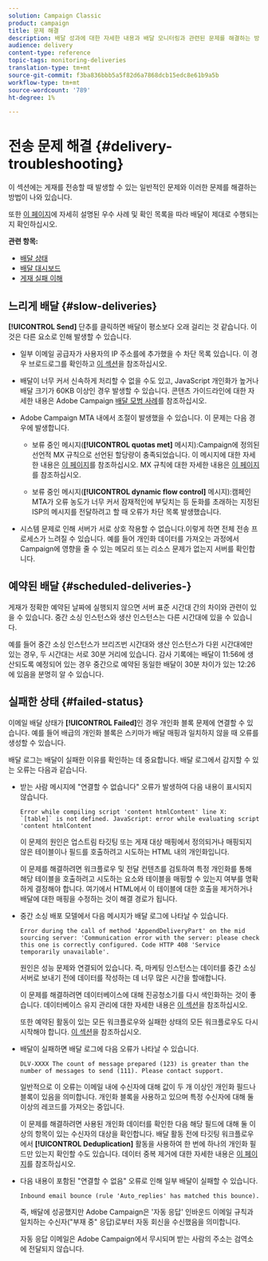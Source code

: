 ```yaml
---
solution: Campaign Classic
product: campaign
title: 문제 해결
description: 배달 성과에 대한 자세한 내용과 배달 모니터링과 관련된 문제를 해결하는 방법에 대해 알아보십시오.
audience: delivery
content-type: reference
topic-tags: monitoring-deliveries
translation-type: tm+mt
source-git-commit: f3ba836bbb5a5f82d6a7868dcb15edc8e61b9a5b
workflow-type: tm+mt
source-wordcount: '789'
ht-degree: 1%

---
```



# 전송 문제 해결 {#delivery-troubleshooting}

이 섹션에는 게재를 전송할 때 발생할 수 있는 일반적인 문제와 이러한 문제를 해결하는 방법이 나와 있습니다.

또한 [이 페이지](../../delivery/using/delivery-performances.md)에 자세히 설명된 우수 사례 및 확인 목록을 따라 배달이 제대로 수행되는지 확인하십시오.

**관련 항목:**

* [배달 상태](../../delivery/using/delivery-statuses.md)
* [배달 대시보드](../../delivery/using/delivery-dashboard.md)
* [게재 실패 이해](../../delivery/using/understanding-delivery-failures.md)

## 느리게 배달 {#slow-deliveries}

**[!UICONTROL Send]** 단추를 클릭하면 배달이 평소보다 오래 걸리는 것 같습니다. 이것은 다른 요소로 인해 발생할 수 있습니다.

* 일부 이메일 공급자가 사용자의 IP 주소를에 추가했을 수 차단 목록 있습니다. 이 경우 브로드로그를 확인하고 [이 섹션](../../delivery/using/about-deliverability.md)을 참조하십시오.

* 배달이 너무 커서 신속하게 처리할 수 없을 수도 있고, JavaScript 개인화가 높거나 배달 크기가 60KB 이상인 경우 발생할 수 있습니다. 콘텐츠 가이드라인에 대한 자세한 내용은 Adobe Campaign [배달 모범 사례](../../delivery/using/delivery-best-practices.md)를 참조하십시오.

* Adobe Campaign MTA 내에서 조절이 발생했을 수 있습니다. 이 문제는 다음 경우에 발생합니다.

   * 보류 중인 메시지(**[!UICONTROL quotas met]** 메시지):Campaign에 정의된 선언적 MX 규칙으로 선언된 할당량이 충족되었습니다. 이 메시지에 대한 자세한 내용은 [이 페이지](../../delivery/using/deliverability-faq.md)를 참조하십시오. MX 규칙에 대한 자세한 내용은 [이 페이지](../../delivery/using/technical-recommendations.md#mx-rules)를 참조하십시오.

   * 보류 중인 메시지(**[!UICONTROL dynamic flow control]** 메시지):캠페인 MTA가 오류 농도가 너무 커서 잠재적인에 부딪치는 등 둔화를 초래하는 지정된 ISP의 메시지를 전달하려고 할 때 오류가 차단 목록 발생했습니다.

* 시스템 문제로 인해 서버가 서로 상호 작용할 수 없습니다.이렇게 하면 전체 전송 프로세스가 느려질 수 있습니다. 예를 들어 개인화 데이터를 가져오는 과정에서 Campaign에 영향을 줄 수 있는 메모리 또는 리소스 문제가 없는지 서버를 확인합니다.

## 예약된 배달 {#scheduled-deliveries-}

게재가 정확한 예약된 날짜에 실행되지 않으면 서버 표준 시간대 간의 차이와 관련이 있을 수 있습니다. 중간 소싱 인스턴스와 생산 인스턴스는 다른 시간대에 있을 수 있습니다.

예를 들어 중간 소싱 인스턴스가 브리즈번 시간대와 생산 인스턴스가 다윈 시간대에만 있는 경우, 두 시간대는 서로 30분 거리에 있습니다. 감사 기록에는 배달이 11:56에 생산되도록 예정되어 있는 경우 중간으로 예약된 동일한 배달이 30분 차이가 있는 12:26에 있음을 분명히 알 수 있습니다.

## 실패한 상태 {#failed-status}

이메일 배달 상태가 **[!UICONTROL Failed]**&#x200B;인 경우 개인화 블록 문제에 연결할 수 있습니다. 예를 들어 배급의 개인화 블록은 스키마가 배달 매핑과 일치하지 않을 때 오류를 생성할 수 있습니다.

배달 로그는 배달이 실패한 이유를 확인하는 데 중요합니다. 배달 로그에서 감지할 수 있는 오류는 다음과 같습니다.

* 받는 사람 메시지에 &quot;연결할 수 없습니다&quot; 오류가 발생하여 다음 내용이 표시되지 않습니다.

   ```
   Error while compiling script 'content htmlContent' line X: `[table]` is not defined. JavaScript: error while evaluating script 'content htmlContent
   ```

   이 문제의 원인은 업스트림 타깃팅 또는 게재 대상 매핑에서 정의되거나 매핑되지 않은 테이블이나 필드를 호출하려고 시도하는 HTML 내의 개인화입니다.

   이 문제를 해결하려면 워크플로우 및 전달 컨텐츠를 검토하여 특정 개인화를 통해 해당 테이블을 호출하려고 시도하는 요소와 테이블을 매핑할 수 있는지 여부를 명확하게 결정해야 합니다. 여기에서 HTML에서 이 테이블에 대한 호출을 제거하거나 배달에 대한 매핑을 수정하는 것이 해결 경로가 됩니다.

* 중간 소싱 배포 모델에서 다음 메시지가 배달 로그에 나타날 수 있습니다.

   ```
   Error during the call of method 'AppendDeliveryPart' on the mid sourcing server: 'Communication error with the server: please check this one is correctly configured. Code HTTP 408 'Service temporarily unavailable'.
   ```

   원인은 성능 문제와 연결되어 있습니다. 즉, 마케팅 인스턴스는 데이터를 중간 소싱 서버로 보내기 전에 데이터를 작성하는 데 너무 많은 시간을 할애합니다.

   이 문제를 해결하려면 데이터베이스에 대해 진공청소기를 다시 색인화하는 것이 좋습니다. 데이터베이스 유지 관리에 대한 자세한 내용은 [이 섹션](../../production/using/recommendations.md)을 참조하십시오.

   또한 예약된 활동이 있는 모든 워크플로우와 실패한 상태의 모든 워크플로우도 다시 시작해야 합니다. [이 섹션](../../workflow/using/scheduler.md)을 참조하십시오.

* 배달이 실패하면 배달 로그에 다음 오류가 나타날 수 있습니다.

   ```
   DLV-XXXX The count of message prepared (123) is greater than the number of messages to send (111). Please contact support.
   ```

   일반적으로 이 오류는 이메일 내에 수신자에 대해 값이 두 개 이상인 개인화 필드나 블록이 있음을 의미합니다. 개인화 블록을 사용하고 있으며 특정 수신자에 대해 둘 이상의 레코드를 가져오는 중입니다.

   이 문제를 해결하려면 사용된 개인화 데이터를 확인한 다음 해당 필드에 대해 둘 이상의 항목이 있는 수신자의 대상을 확인합니다. 배달 활동 전에 타깃팅 워크플로우에서 **[!UICONTROL Deduplication]** 활동을 사용하여 한 번에 하나의 개인화 필드만 있는지 확인할 수도 있습니다. 데이터 중복 제거에 대한 자세한 내용은 [이 페이지](../../workflow/using/deduplication.md)를 참조하십시오.

* 다음 내용이 포함된 &quot;연결할 수 없음&quot; 오류로 인해 일부 배달이 실패할 수 있습니다.

   ```
   Inbound email bounce (rule 'Auto_replies' has matched this bounce).
   ```

   즉, 배달에 성공했지만 Adobe Campaign은 &#39;자동 응답&#39; 인바운드 이메일 규칙과 일치하는 수신자(&quot;부재 중&quot; 응답)로부터 자동 회신을 수신했음을 의미합니다.

   자동 응답 이메일은 Adobe Campaign에서 무시되며 받는 사람의 주소는 검역소에 전달되지 않습니다.
